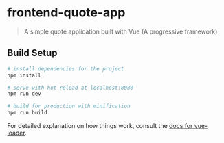 # frontend-quote-app

> A simple quote application built with Vue (A progressive framework)

## Build Setup

``` bash
# install dependencies for the project
npm install

# serve with hot reload at localhost:8080
npm run dev

# build for production with minification
npm run build
```

For detailed explanation on how things work, consult the [docs for vue-loader](http://vuejs.github.io/vue-loader).
